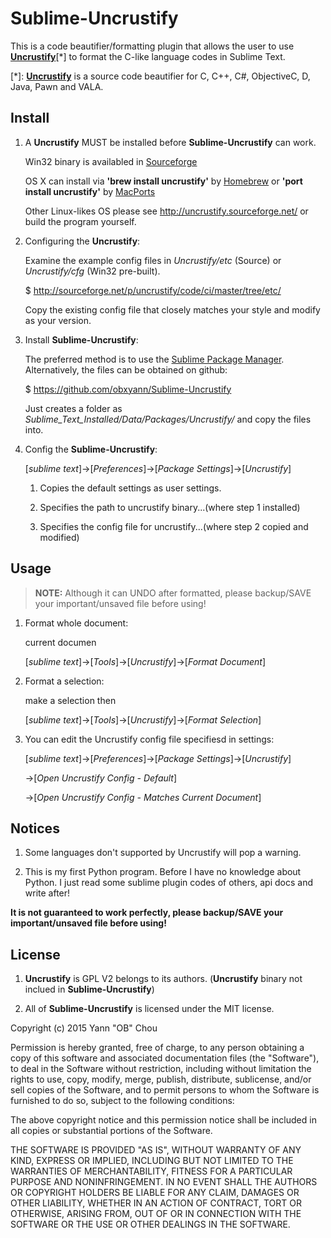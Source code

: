 # Sublime-Uncrustify

This is a code beautifier/formatting plugin that allows the user to use [**Uncrustify**](http://uncrustify.sourceforge.net/)[*] to format the C-like language codes in Sublime Text.

[*]: [**Uncrustify**](http://uncrustify.sourceforge.net/) is a source code beautifier for C, C++, C#, ObjectiveC, D, Java, Pawn and VALA.

## Install

1. A **Uncrustify** MUST be installed before **Sublime-Uncrustify** can work.

   Win32 binary is availabled in [Sourceforge](http://sourceforge.net/projects/uncrustify/files/)
 
    OS X can install via **'brew install uncrustify'** by [Homebrew](http://brew.sh/) or **'port install uncrustify'** by [MacPorts](https://www.macports.org/)

    Other Linux-likes OS please see http://uncrustify.sourceforge.net/ or build the program yourself.

2. Configuring the **Uncrustify**:

    Examine the example config files in *Uncrustify/etc* (Source) or *Uncrustify/cfg* (Win32 pre-built). 

	$ http://sourceforge.net/p/uncrustify/code/ci/master/tree/etc/

    Copy the existing config file that closely matches your style and modify as your version.

2. Install **Sublime-Uncrustify**:
    
    The preferred method is to use the [Sublime Package Manager](http://wbond.net/sublime_packages/package_control). Alternatively, the files can be obtained on github:

	$ https://github.com/obxyann/Sublime-Uncrustify

    Just creates a folder as *Sublime_Text_Installed/Data/Packages/Uncrustify/* and copy the files into.

3. Config the **Sublime-Uncrustify**:
    
    [*sublime text*]->[*Preferences*]->[*Package Settings*]->[*Uncrustify*]

    1. Copies the default settings as user settings.

    2. Specifies the path to uncrustify binary...(where step 1 installed)

    3. Specifies the config file for uncrustify...(where step 2 copied and modified)

## Usage

> **NOTE:** Although it can UNDO after formatted, please backup/SAVE your important/unsaved file before using!

1. Format whole document:

    current documen

    [*sublime text*]->[*Tools*]->[*Uncrustify*]->[*Format Document*]

2. Format a selection: 

    make a selection then

    [*sublime text*]->[*Tools*]->[*Uncrustify*]->[*Format Selection*]

3. You can edit the Uncrustify config file specifiesd in settings:

    [*sublime text*]->[*Preferences*]->[*Package Settings*]->[*Uncrustify*]
    
    ->[*Open Uncrustify Config - Default*]

    ->[*Open Uncrustify Config - Matches Current Document*]

## Notices

1. Some languages don't supported by Uncrustify will pop a warning.

2. This is my first Python program. Before I have no knowledge about Python. I just read some sublime plugin codes of others, api docs and write after!

  **It is not guaranteed to work perfectly, please backup/SAVE your important/unsaved file before using!**
 
## License

1. **Uncrustify** is GPL V2 belongs to its authors. (**Uncrustify** binary not inclued in **Sublime-Uncrustify**)

2. All of **Sublime-Uncrustify** is licensed under the MIT license.

Copyright (c) 2015 Yann "OB" Chou

Permission is hereby granted, free of charge, to any person obtaining a copy of this software and associated documentation files (the "Software"), to deal in the Software without restriction, including without limitation the rights to use, copy, modify, merge, publish, distribute, sublicense, and/or sell copies of the Software, and to permit persons to whom the Software is furnished to do so, subject to the following conditions:

The above copyright notice and this permission notice shall be included in all copies or substantial portions of the Software.

THE SOFTWARE IS PROVIDED "AS IS", WITHOUT WARRANTY OF ANY KIND, EXPRESS OR IMPLIED, INCLUDING BUT NOT LIMITED TO THE WARRANTIES OF MERCHANTABILITY, FITNESS FOR A PARTICULAR PURPOSE AND NONINFRINGEMENT. IN NO EVENT SHALL THE AUTHORS OR COPYRIGHT HOLDERS BE LIABLE FOR ANY CLAIM, DAMAGES OR OTHER LIABILITY, WHETHER IN AN ACTION OF CONTRACT, TORT OR OTHERWISE, ARISING FROM, OUT OF OR IN CONNECTION WITH THE SOFTWARE OR THE USE OR OTHER DEALINGS IN THE SOFTWARE.
